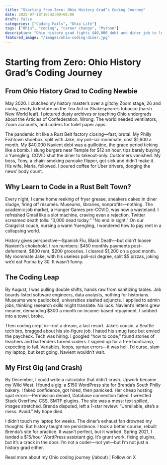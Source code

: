 ```yaml
---
title: "Starting from Zero: Ohio History Grad’s Coding Journey"
date: 2025-07-18T10:42:00+08:00
draft: false
categories: ["Coding Fails", "Ohio Life"]
tags: ["Ohio", "coding", "career change", "Python"]
description: "Ohio history grad fights $40,000 debt and diner job to learn coding. Follow Jake’s raw journey to coder. #OhioCodeDreams"
featured_image: "/images/ohio-coding-diner.jpg"
---
```


# Starting from Zero: Ohio History Grad’s Coding Journey

## From Ohio History Grad to Coding Newbie

May 2020. I clutched my history master’s over a glitchy Zoom stage, 26 and cocky, ready to lecture on the Tea Act or Shakespeare’s tobacco (harsh New World leaf). I pictured dusty archives or teaching Ohio undergrads about the Articles of Confederation. Wrong. The world needed ventilators, Zoom accounts, and coders for toilet paper apps.

The pandemic hit like a Rust Belt factory closing—fast, brutal. My Philly Fishtown shoebox, split with Jake, my poli-sci roommate, cost $1,600 a month. My $40,000 Navient debt was a guillotine, the grace period ticking like a bomb. I slung burgers near Temple for $12 an hour, tips barely buying a Yuengling. COVID shut the diner to takeout-only. Customers vanished. My boss, Tony, a chain-smoking pancake flipper, got sick and didn’t make it. His wife, Maria, followed. I poured coffee for Uber drivers, dodging the news’ body count.

## Why Learn to Code in a Rust Belt Town?

Every night, I came home reeking of fryer grease, sneakers caked in diner sludge, firing off résumés. Museums, libraries, nonprofits—nothing. The academic job market, a Hunger Games pre-COVID, was now a wasteland. I refreshed Gmail like a slot machine, craving even a rejection. Twitter screamed death tolls: “3,000 dead today.” “No end in sight.” On our Craigslist couch, nursing a warm Yuengling, I wondered how to pay rent in a collapsing world.

History gives perspective—Spanish Flu, Black Death—but didn’t loosen Navient’s chokehold. I ran numbers: $450 monthly payments post-deferment, $800 rent, $200 groceries. I cleared $1,200 on a good month. My roommate Jake, with his useless poli-sci degree, split $5 pizzas, joking we’d eat Purina by 30. It wasn’t funny.

## The Coding Leap

By August, I was pulling double shifts, hands raw from sanitizing tables. Job boards listed software engineers, data analysts, nothing for historians. Museums were padlocked, universities slashed adjuncts. I applied to admin jobs, thinking research skills might translate. No luck. Navient’s letters grew meaner, demanding $300 a month on income-based repayment. I sobbed into a towel, broke.

Then coding crept in—not a dream, a last resort. Jake’s cousin, a Seattle tech bro, bragged about his six-figure job. I hated his smug face but envied the paycheck. Tech was hiring. I googled “how to code,” found stories of teachers and bartenders turned coders. I signed up for a free bootcamp, expecting to fail. Variables, loops, syntax errors—it was hell. I’d curse, slam my laptop, but kept going. Navient wouldn’t wait.

## My First Gig (and Crash)

By December, I could write a calculator that didn’t crash. Upwork became my Wild West. I found a gig: a $150 WordPress site for Brenda’s South Philly bakery. I faked confidence, got hired, then panicked. Her cheap hosting spat errors—Permission denied, Database connection failed. I wrestled Stack Overflow, CSS, SMTP plugins. The site was a mess: text spilled, images stretched. Brenda disputed, left a 1-star review: “Unreliable, site’s a mess. Avoid.” My hope died.

I didn’t touch my laptop for weeks. The diner’s exhaust fan drowned my thoughts. But history taught me persistence. I took a better course, rebuilt Brenda’s site for practice. It wasn’t perfect, but it worked. Spring 2021, I landed a $15/hour WordPress assistant gig. It’s grunt work, fixing plugins, but it’s a crack in the door. I’m not a coder—not yet—but I’m not just a history grad either.

Read more about my Ohio coding journey (/about) | Follow on X
